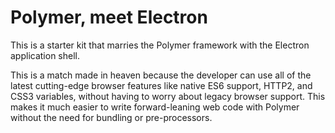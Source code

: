 # Polymer, meet Electron

This is a starter kit that marries the Polymer framework with the Electron
application shell.

This is a match made in heaven because the developer can use all of the latest
cutting-edge browser features like native ES6 support, HTTP2, and CSS3 
variables, without having to worry about legacy browser support. This makes it
much easier to write forward-leaning web code with Polymer without the need 
for bundling or pre-processors.
